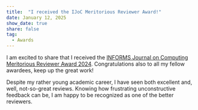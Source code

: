 ```yaml
---
title:  "I received the IJoC Meritorious Reviewer Award!"
date: January 12, 2025
show_date: true
share: false
tag:
  - Awards
---
```


I am excited to share that I received the [INFORMS Journal on Computing Meritorious Reviewer Award 2024](https://pubsonline.informs.org/doi/10.1287/ijoc.2025.merits.v37.n2). Congratulations also to all my fellow awardees, keep up the great work!

Despite my rather young academic career, I have seen both excellent and, well, not-so-great reviews. Knowing how frustrating unconstructive feedback can be, I am happy to be recognized as one of the better reviewers.